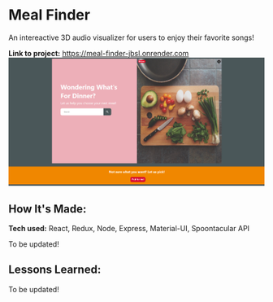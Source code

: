 # Meal Finder
An intereactive 3D audio visualizer for users to enjoy their favorite songs!

**Link to project:** https://meal-finder-jbsl.onrender.com
![Screenshot](./client/src/assets/mealfinder.png)

## How It's Made:

**Tech used:** React, Redux, Node, Express, Material-UI, Spoontacular API

To be updated!

## Lessons Learned:
To be updated!